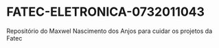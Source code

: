 # FATEC-ELETRONICA-0732011043
Repositório do Maxwel Nascimento dos Anjos para cuidar os projetos da Fatec
